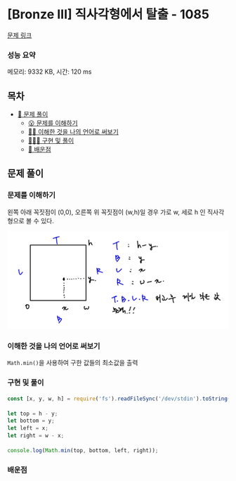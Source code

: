 # [Bronze III] 직사각형에서 탈출 - 1085

[문제 링크](https://www.acmicpc.net/problem/1085)

### 성능 요약

메모리: 9332 KB, 시간: 120 ms

## 목차

- [🤔 문제 풀이](#문제-풀이)
  - [😮 문제를 이해하기](#문제를-이해하기)
  - [✍🏻 이해한 것을 나의 언어로 써보기](#이해한-것을-나의-언어로-써보기)
  - [👨🏻‍💻 구현 및 풀이](#구현-및-풀이)
  - [🫢 배운점](#배운점)

## 문제 풀이

### 문제를 이해하기

왼쪽 아래 꼭짓점이 (0,0), 오른쪽 위 꼭짓점이 (w,h)일 경우 가로 w, 세로 h 인 직사각형으로 볼 수 있다.

![1085](./src/1085js.png)

### 이해한 것을 나의 언어로 써보기

`Math.min()`을 사용하여 구한 값들의 최소값을 출력

### 구현 및 풀이

```javascript
const [x, y, w, h] = require('fs').readFileSync('/dev/stdin').toString().trim().split(' ').map(Number);

let top = h - y;
let bottom = y;
let left = x;
let right = w - x;

console.log(Math.min(top, bottom, left, right));
```

### 배운점
